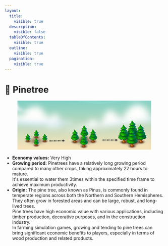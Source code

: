 ```yaml
---
layout:
  title:
    visible: true
  description:
    visible: false
  tableOfContents:
    visible: true
  outline:
    visible: true
  pagination:
    visible: true
---
```


# 🌲 Pinetree

<figure><img src="../.gitbook/assets/pinetree.png" alt=""><figcaption></figcaption></figure>

* **Economy values:** Very High
* **Growing period:** Pinetrees have a relatively long growing period compared to many other crops, taking approximately 22 hours to mature. \
  It's essential to water them 3times within the specified time frame to achieve maximum productivity.
* **Origin:** The pine tree, also known as Pinus, is commonly found in temperate regions across both the Northern and Southern Hemispheres. They often grow in forested areas and can be large, robust, and long-lived trees. \
  Pine trees have high economic value with various applications, including timber production, decorative purposes, and in the construction industry. \
  In farming simulation games, growing and tending to pine trees can bring significant economic benefits to players, especially in terms of wood production and related products.

<div>

<figure><img src="../.gitbook/assets/1.png" alt="" width="175"><figcaption></figcaption></figure>

 

<figure><img src="../.gitbook/assets/tree-mid-1.png" alt=""><figcaption></figcaption></figure>

 

<figure><img src="../.gitbook/assets/tree-1.png" alt=""><figcaption></figcaption></figure>

</div>

